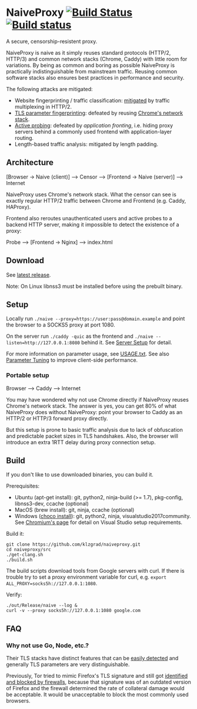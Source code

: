 # NaiveProxy [![Build Status](https://travis-ci.com/klzgrad/naiveproxy.svg?branch=master)](https://travis-ci.com/klzgrad/naiveproxy) [![Build status](https://ci.appveyor.com/api/projects/status/ohpyaf49baihmxa9?svg=true)](https://ci.appveyor.com/project/klzgrad/naiveproxy)

A secure, censorship-resistent proxy.

NaiveProxy is naive as it simply reuses standard protocols (HTTP/2, HTTP/3) and common network stacks (Chrome, Caddy) with little room for variations. By being as common and boring as possible NaiveProxy is practically indistinguishable from mainstream traffic. Reusing common software stacks also ensures best practices in performance and security.

The following attacks are mitigated:

* Website fingerprinting / traffic classification: [mitigated](https://arxiv.org/abs/1707.00641) by traffic multiplexing in HTTP/2.
* [TLS parameter fingerprinting](https://arxiv.org/abs/1607.01639): defeated by reusing [Chrome's network stack](https://www.chromium.org/developers/design-documents/network-stack).
* [Active probing](https://ensa.fi/active-probing/): defeated by *application fronting*, i.e. hiding proxy servers behind a commonly used frontend with application-layer routing.
* Length-based traffic analysis: mitigated by length padding.

## Architecture

[Browser → Naive (client)] ⟶ Censor ⟶ [Frontend → Naive (server)] ⟶ Internet

NaiveProxy uses Chrome's network stack. What the censor can see is exactly regular HTTP/2 traffic between Chrome and Frontend (e.g. Caddy, HAProxy).

Frontend also reroutes unauthenticated users and active probes to a backend HTTP server, making it impossible to detect the existence of a proxy:

Probe ⟶ [Frontend → Nginx] ⟶ index.html

## Download

See [latest release](https://github.com/klzgrad/naiveproxy/releases/latest).

Note: On Linux libnss3 must be installed before using the prebuilt binary.

## Setup

Locally run `./naive --proxy=https://user:pass@domain.example` and point the browser to a SOCKS5 proxy at port 1080.

On the server run `./caddy -quic` as the frontend and `./naive --listen=http://127.0.0.1:8080` behind it. See [Server Setup](https://github.com/klzgrad/naiveproxy/wiki/Server-Setup) for detail.

For more information on parameter usage, see [USAGE.txt](https://github.com/klzgrad/naiveproxy/blob/master/USAGE.txt). See also [Parameter Tuning](https://github.com/klzgrad/naiveproxy/wiki/Parameter-Tuning) to improve client-side performance.

### Portable setup

Browser ⟶ Caddy ⟶ Internet

You may have wondered why not use Chrome directly if NaiveProxy reuses Chrome's network stack. The answer is yes, you can get 80% of what NaiveProxy does without NaiveProxy: point your browser to Caddy as an HTTP/2 or HTTP/3 forward proxy directly.

But this setup is prone to basic traffic analysis due to lack of obfuscation and predictable packet sizes in TLS handshakes. Also, the browser will introduce an extra 1RTT delay during proxy connection setup.

## Build

If you don't like to use downloaded binaries, you can build it.

Prerequisites:
* Ubuntu (apt-get install): git, python2, ninja-build (>= 1.7), pkg-config, libnss3-dev, ccache (optional)
* MacOS (brew install): git, ninja, ccache (optional)
* Windows ([choco install](https://chocolatey.org/)): git, python2, ninja, visualstudio2017community. See [Chromium's page](https://chromium.googlesource.com/chromium/src/+/master/docs/windows_build_instructions.md#Visual-Studio) for detail on Visual Studio setup requirements.


Build it:
```
git clone https://github.com/klzgrad/naiveproxy.git
cd naiveproxy/src
./get-clang.sh
./build.sh
```
The build scripts download tools from Google servers with curl. If there is trouble try to set a proxy environment variable for curl, e.g. `export ALL_PROXY=socks5h://127.0.0.1:1080`.

Verify:
```
./out/Release/naive --log &
curl -v --proxy socks5h://127.0.0.1:1080 google.com
```

## FAQ

### Why not use Go, Node, etc.?

Their TLS stacks have distinct features that can be [easily detected](https://arxiv.org/abs/1607.01639) and generally TLS parameters are very distinguishable.

Previously, Tor tried to mimic Firefox's TLS signature and still got [identified and blocked by firewalls](https://groups.google.com/d/msg/traffic-obf/BpFSCVgi5rs/nCqNwoeRKQAJ), because that signature was of an outdated version of Firefox and the firewall determined the rate of collateral damage would be acceptable. It would be unacceptable to block the most commonly used browsers.
